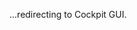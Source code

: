 

...redirecting to Cockpit GUI.

<script type="text/javascript">
var host = location.hostname;
// Simulate an HTTP redirect:
window.location.replace("http://" + host + ":9090");
</script>
